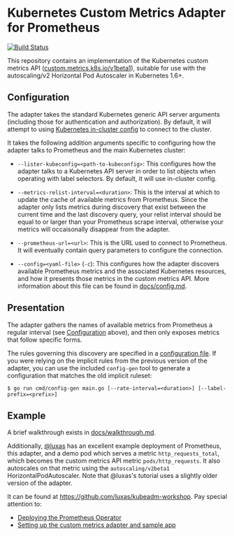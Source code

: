 Kubernetes Custom Metrics Adapter for Prometheus
================================================

[![Build Status](https://travis-ci.org/DirectXMan12/k8s-prometheus-adapter.svg?branch=master)](https://travis-ci.org/DirectXMan12/k8s-prometheus-adapter)

This repository contains an implementation of the Kubernetes custom
metrics API
([custom.metrics.k8s.io/v1beta1](https://github.com/kubernetes/metrics/tree/master/pkg/apis/custom_metrics)),
suitable for use with the autoscaling/v2 Horizontal Pod Autoscaler in
Kubernetes 1.6+.

Configuration
-------------

The adapter takes the standard Kubernetes generic API server arguments
(including those for authentication and authorization).  By default, it
will attempt to using [Kubernetes in-cluster
config](https://kubernetes.io/docs/tasks/access-application-cluster/access-cluster/#accessing-the-api-from-a-pod)
to connect to the cluster.

It takes the following addition arguments specific to configuring how the
adapter talks to Prometheus and the main Kubernetes cluster:

- `--lister-kubeconfig=<path-to-kubeconfig>`: This configures
  how the adapter talks to a Kubernetes API server in order to list
  objects when operating with label selectors.  By default, it will use
  in-cluster config.

- `--metrics-relist-interval=<duration>`: This is the interval at which to
  update the cache of available metrics from Prometheus.  Since the adapter
  only lists metrics during discovery that exist between the current time and
  the last discovery query, your relist interval should be equal to or larger
  than your Prometheus scrape interval, otherwise your metrics will
  occaisonally disappear from the adapter.

- `--prometheus-url=<url>`: This is the URL used to connect to Prometheus.
  It will eventually contain query parameters to configure the connection.

- `--config=<yaml-file>` (`-c`): This configures how the adapter discovers available
  Prometheus metrics and the associated Kubernetes resources, and how it presents those
  metrics in the custom metrics API.  More information about this file can be found in
  [docs/config.md](docs/config.md).

Presentation
------------

The adapter gathers the names of available metrics from Prometheus
a regular interval (see [Configuration](#configuration) above), and then
only exposes metrics that follow specific forms.

The rules governing this discovery are specified in a [configuration file](docs/config.md).
If you were relying on the implicit rules from the previous version of the adapter,
you can use the included `config-gen` tool to generate a configuration that matches
the old implicit ruleset:

```shell
$ go run cmd/config-gen main.go [--rate-interval=<duration>] [--label-prefix=<prefix>]
```

Example
-------

A brief walkthrough exists in [docs/walkthrough.md](docs/walkthrough.md).

Additionally, [@luxas](https://github.com/luxas) has an excellent example
deployment of Prometheus, this adapter, and a demo pod which serves
a metric `http_requests_total`, which becomes the custom metrics API
metric `pods/http_requests`.  It also autoscales on that metric using the
`autoscaling/v2beta1` HorizontalPodAutoscaler.  Note that @luxas's tutorial
uses a slightly older version of the adapter.

It can be found at https://github.com/luxas/kubeadm-workshop.  Pay special
attention to:

- [Deploying the Prometheus
  Operator](https://github.com/luxas/kubeadm-workshop#deploying-the-prometheus-operator-for-monitoring-services-in-the-cluster)
- [Setting up the custom metrics adapter and sample
  app](https://github.com/luxas/kubeadm-workshop#deploying-a-custom-metrics-api-server-and-a-sample-app)
